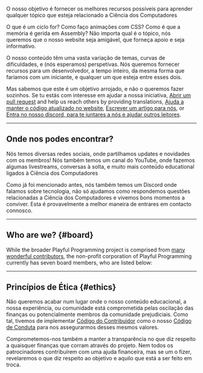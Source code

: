 <p><span class="text-style-headline-2">O nosso objetivo é fornecer os melhores recursos possíveis para aprender qualquer tópico que esteja relacionado a Ciência dos Computadores</span></p>

O que é um ciclo for? Como faço animações com CSS? Como é que a memória é gerida em Assembly? Não importa qual é o tópico, nós queremos que o nosso website seja amigável, que forneça apoio e seja informativo.

O nosso conteúdo têm uma vasta variação de temas, curvas de dificuldades, e (nós esperamos) perspetivas. Nós queremos fornecer recursos para um desenvolvedor, a tempo inteiro, da mesma forma que faríamos com um iniciante, e qualquer um que esteja entre esses dois.

Mas sabemos que este é um objetivo arrojado, e não o queremos fazer sozinhos. Se tu estás com interesse em ajudar a nossa iniciativa, [Abrir um pull request](https://github.com/playfulprogramming/playfulprogramming/pulls) and help us reach others by providing translations, [Ajuda a manter o código atualizado no website](https://github.com/playfulprogramming/playfulprogramming/issues?q=is%3Aopen+is%3Aissue+label%3A%22good+first+issue%22), [Escrever um artigo para nós](https://github.com/playfulprogramming/playfulprogramming#blog-posts), or [Entra no nosso discord, para te juntares a nós e ajudar outros leitores](https://discord.gg/FMcvc6T).

---

## Onde nos podes encontrar?

Nós temos diversas redes sociais, onde partilhamos updates e novidades com os membros! Nós também temos um canal do YouTube, onde fazemos algumas livestreams, conversas à solta, e muito mais conteúdo educational ligados à Ciência dos Computadores

Como já foi mencionado antes, nós também temos um Discord onde falamos sobre tecnologia, não só ajudamos como respondemos questões relacionadas a Ciência dos Computadores e vivemos bons momentos a conviver. Esta é provavelmente a melhor maneira de entrares em contacto connosco.

<!-- split -->

---

## Who are we? {#board}

While the broader Playful Programming project is comprised from [many wonderful contributors](/join-us#contributors), the non-profit corporation of Playful Programming currently has seven board members, who are listed below:

<!-- split -->

---

## Princípios de Ética {#ethics}

Não queremos acabar num lugar onde o nosso conteúdo educacional, a nossa experiência,
ou comunidade está comprometida pelas oscilação das finanças ou potencialmente
membros da comunidade prejudiciais. Como tal, tivemos de implementar
[Código do Contribuidor](https://www.contributor-covenant.org/)
como o nosso [Código de Conduta](https://github.com/playfulprogramming/playfulprogramming/blob/master/CODE_OF_CONDUCT.md) para nos
assegurarmos desses mesmos valores.

Comprometemos-nos também a manter a transparência no que diz respeito a quaisquer finanças que corram
através do projeto. Nem todos os patrocinadores contribuírem com uma ajuda financeira,
mas se um o fizer, revelaremos o que diz respeito ao objetivo e aquilo que está a ser feito em troca.
